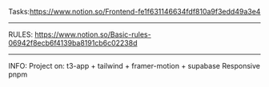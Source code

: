 Tasks:https://www.notion.so/Frontend-fe1f631146634fdf810a9f3edd49a3e4

---

RULES:
https://www.notion.so/Basic-rules-06942f8ecb6f4139ba8191cb6c02238d

---

INFO:
Project on:
t3-app + tailwind + framer-motion + supabase
Responsive
pnpm